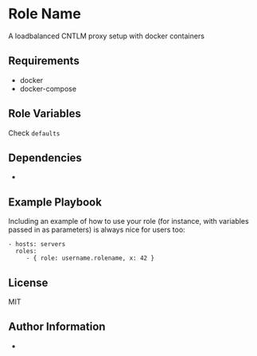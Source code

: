 Role Name
=========

A loadbalanced CNTLM proxy setup with docker containers

Requirements
------------

- docker
- docker-compose

Role Variables
--------------

Check `defaults`

Dependencies
------------

-

Example Playbook
----------------

Including an example of how to use your role (for instance, with variables passed in as parameters) is always nice for users too:

    - hosts: servers
      roles:
         - { role: username.rolename, x: 42 }

License
-------

MIT

Author Information
------------------

-
